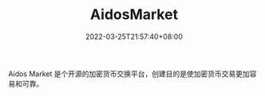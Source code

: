 ﻿---
weight: 
title: "AidosMarket"
description: "AidosMarket是个开源的加密货…"
date: 2022-03-25T21:57:40+08:00
lastmod: 2022-03-25T16:45:40+08:00
draft: false
authors: ["Metabd"]
featuredImage: "aidosmarket.webp"
link: ""
tags: ["交易所","AidosMarket"]
categories: ["navigation"]
navigation: ["交易所"]
lightgallery: true
toc: true
pinned: false
recommend: false
recommend1: false
---
Aidos Market 是个开源的加密货币交换平台，创建目的是使加密货币交易更加容易和可靠。
